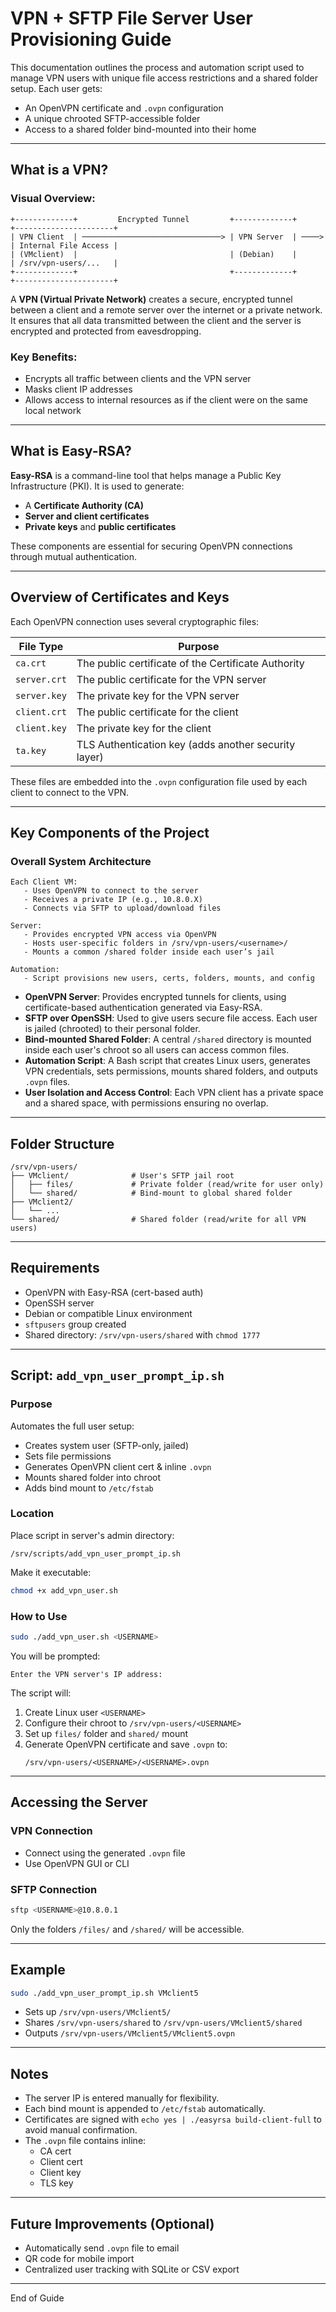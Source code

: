 # VPN + SFTP File Server User Provisioning Guide

This documentation outlines the process and automation script used to manage VPN users with unique file access restrictions and a shared folder setup. Each user gets:

- An OpenVPN certificate and `.ovpn` configuration
- A unique chrooted SFTP-accessible folder
- Access to a shared folder bind-mounted into their home

---

## What is a VPN?

### Visual Overview:

```
+-------------+         Encrypted Tunnel         +-------------+       +----------------------+
| VPN Client  | ───────────────────────────────> | VPN Server  | ────> | Internal File Access |
| (VMclient)  |                                  | (Debian)    |       | /srv/vpn-users/...   |
+-------------+                                  +-------------+       +----------------------+
```

A **VPN (Virtual Private Network)** creates a secure, encrypted tunnel between a client and a remote server over the internet or a private network. It ensures that all data transmitted between the client and the server is encrypted and protected from eavesdropping.

### Key Benefits:

- Encrypts all traffic between clients and the VPN server
- Masks client IP addresses
- Allows access to internal resources as if the client were on the same local network

---

## What is Easy-RSA?

**Easy-RSA** is a command-line tool that helps manage a Public Key Infrastructure (PKI). It is used to generate:

- A **Certificate Authority (CA)**
- **Server and client certificates**
- **Private keys** and **public certificates**

These components are essential for securing OpenVPN connections through mutual authentication.

---

## Overview of Certificates and Keys

Each OpenVPN connection uses several cryptographic files:

| File Type    | Purpose                                              |
| ------------ | ---------------------------------------------------- |
| `ca.crt`     | The public certificate of the Certificate Authority  |
| `server.crt` | The public certificate for the VPN server            |
| `server.key` | The private key for the VPN server                   |
| `client.crt` | The public certificate for the client                |
| `client.key` | The private key for the client                       |
| `ta.key`     | TLS Authentication key (adds another security layer) |

These files are embedded into the `.ovpn` configuration file used by each client to connect to the VPN.

---

## Key Components of the Project

### Overall System Architecture

```
Each Client VM:
   - Uses OpenVPN to connect to the server
   - Receives a private IP (e.g., 10.8.0.X)
   - Connects via SFTP to upload/download files

Server:
   - Provides encrypted VPN access via OpenVPN
   - Hosts user-specific folders in /srv/vpn-users/<username>/
   - Mounts a common /shared folder inside each user’s jail

Automation:
   - Script provisions new users, certs, folders, mounts, and config
```

- **OpenVPN Server**: Provides encrypted tunnels for clients, using certificate-based authentication generated via Easy-RSA.
- **SFTP over OpenSSH**: Used to give users secure file access. Each user is jailed (chrooted) to their personal folder.
- **Bind-mounted Shared Folder**: A central `/shared` directory is mounted inside each user's chroot so all users can access common files.
- **Automation Script**: A Bash script that creates Linux users, generates VPN credentials, sets permissions, mounts shared folders, and outputs `.ovpn` files.
- **User Isolation and Access Control**: Each VPN client has a private space and a shared space, with permissions ensuring no overlap.

---

## Folder Structure

```
/srv/vpn-users/
├── VMclient/              # User's SFTP jail root
│   ├── files/             # Private folder (read/write for user only)
│   └── shared/            # Bind-mount to global shared folder
├── VMclient2/
│   └── ...
└── shared/                # Shared folder (read/write for all VPN users)
```

---

## Requirements

- OpenVPN with Easy-RSA (cert-based auth)
- OpenSSH server
- Debian or compatible Linux environment
- `sftpusers` group created
- Shared directory: `/srv/vpn-users/shared` with `chmod 1777`

---

## Script: `add_vpn_user_prompt_ip.sh`

### Purpose

Automates the full user setup:

- Creates system user (SFTP-only, jailed)
- Sets file permissions
- Generates OpenVPN client cert & inline `.ovpn`
- Mounts shared folder into chroot
- Adds bind mount to `/etc/fstab`

### Location

Place script in server's admin directory:

```
/srv/scripts/add_vpn_user_prompt_ip.sh
```

Make it executable:

```bash
chmod +x add_vpn_user.sh
```

### How to Use

```bash
sudo ./add_vpn_user.sh <USERNAME>
```

You will be prompted:

```
Enter the VPN server's IP address:
```

The script will:

1. Create Linux user `<USERNAME>`
2. Configure their chroot to `/srv/vpn-users/<USERNAME>`
3. Set up `files/` folder and `shared/` mount
4. Generate OpenVPN certificate and save `.ovpn` to:
   ```
   /srv/vpn-users/<USERNAME>/<USERNAME>.ovpn
   ```

---

## Accessing the Server

### VPN Connection

- Connect using the generated `.ovpn` file
- Use OpenVPN GUI or CLI

### SFTP Connection

```bash
sftp <USERNAME>@10.8.0.1
```

Only the folders `/files/` and `/shared/` will be accessible.

---

## Example

```bash
sudo ./add_vpn_user_prompt_ip.sh VMclient5
```

- Sets up `/srv/vpn-users/VMclient5/`
- Shares `/srv/vpn-users/shared` to `/srv/vpn-users/VMclient5/shared`
- Outputs `/srv/vpn-users/VMclient5/VMclient5.ovpn`

---

## Notes

- The server IP is entered manually for flexibility.
- Each bind mount is appended to `/etc/fstab` automatically.
- Certificates are signed with `echo yes | ./easyrsa build-client-full` to avoid manual confirmation.
- The `.ovpn` file contains inline:
  - CA cert
  - Client cert
  - Client key
  - TLS key

---

## Future Improvements (Optional)

- Automatically send `.ovpn` file to email
- QR code for mobile import
- Centralized user tracking with SQLite or CSV export

---

End of Guide
